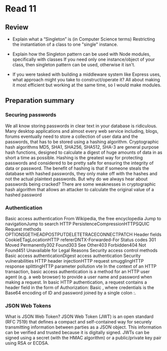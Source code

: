 # Read 11

## Review

- Explain what a “Singleton” is (in Computer Science terms)
Restricting the instantiation of a class to one "single" instance.

- Explain how the Singleton pattern can be used with Node modules, specifically with classes
If you need only one instance/object of your class, then singleton pattern can be used, otherwise it isn't.

- If you were tasked with building a middleware system like Express uses, what approach might you take to construct/operate it?
All about making it most efficient but working at the same time, so I would make modules.


## Preparation summary

### Securing passwords

We all know storing passwords in clear text in your database is ridiculous. Many desktop applications and almost every web service including, blogs, forums eventually need to store a collection of user data and the passwords, that has to be stored using a hashing algorithm.
Cryptographic hash algorithms MD5, SHA1, SHA256, SHA512, SHA-3 are general purpose hash functions, designed to calculate a digest of huge amounts of data in as short a time as possible. Hashing is the greatest way for protecting passwords and considered to be pretty safe for ensuring the integrity of data or password.
The benefit of hashing is that if someone steals the database with hashed passwords, they only make off with the hashes and not the actual plaintext passwords. But why do we always hear about passwords being cracked? There are some weaknesses in cryptographic hash algorithm that allows an attacker to calculate the original value of a hashed password


### Authentication

Basic access authentication
From Wikipedia, the free encyclopedia
Jump to navigationJump to search
HTTP
PersistenceCompressionHTTPSQUIC
Request methods
OPTIONSGETHEADPOSTPUTDELETETRACECONNECTPATCH
Header fields
CookieETagLocationHTTP refererDNTX-Forwarded-For
Status codes
301 Moved Permanently302 Found303 See Other403 Forbidden404 Not Found451 Unavailable for Legal Reasons
Security access control methods
Basic access authenticationDigest access authentication
Security vulnerabilities
HTTP header injectionHTTP request smugglingHTTP response splittingHTTP parameter pollution
vte
In the context of an HTTP transaction, basic access authentication is a method for an HTTP user agent (e.g. a web browser) to provide a user name and password when making a request. In basic HTTP authentication, a request contains a header field in the form of Authorization: Basic <credentials>, where credentials is the Base64 encoding of ID and password joined by a single colon :.


### JSON Web Tokens

What is JSON Web Token?
JSON Web Token (JWT) is an open standard (RFC 7519) that defines a compact and self-contained way for securely transmitting information between parties as a JSON object. This information can be verified and trusted because it is digitally signed. JWTs can be signed using a secret (with the HMAC algorithm) or a public/private key pair using RSA or ECDSA.
